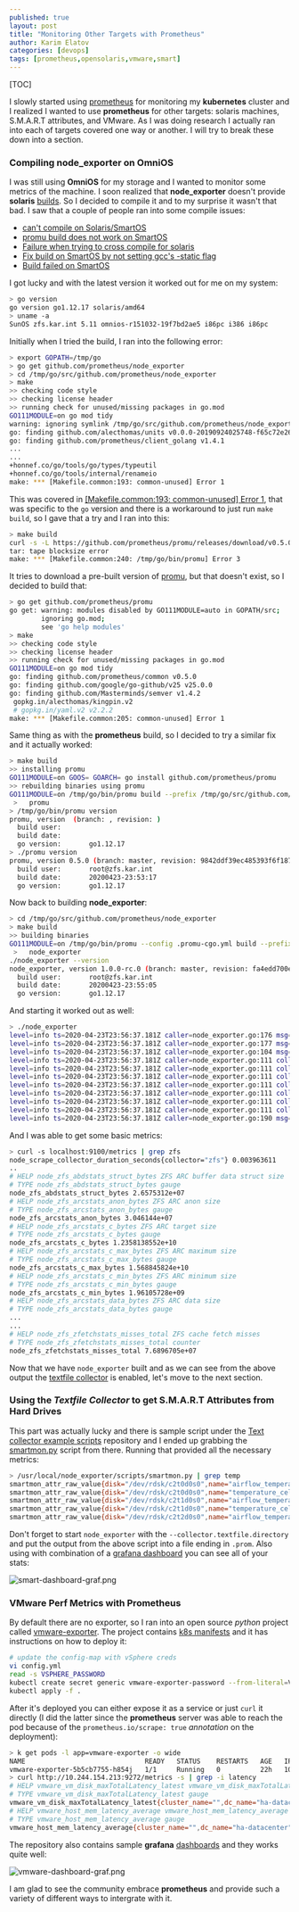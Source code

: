 ```yaml
---
published: true
layout: post
title: "Monitoring Other Targets with Prometheus"
author: Karim Elatov
categories: [devops]
tags: [prometheus,opensolaris,vmware,smart]
---
```


[TOC]

I slowly started using [prometheus](https://prometheus.io/) for monitoring my **kubernetes** cluster and I realized I wanted to use **prometheus** for other targets: solaris machines, S.M.A.R.T attributes, and VMware. As I was doing research I actually ran into each of targets covered one way or another. I will try to break these down into a section.

### Compiling node_exporter on OmniOS
I was still using **OmniOS** for my storage and I wanted to monitor some metrics of the machine. I soon realized that **node_exporter** doesn't provide **solaris** [builds](https://groups.google.com/d/msg/prometheus-users/PWt8MVaaXf0/t40yZB2LAgAJ). So I decided to compile it and to my surprise it wasn't that bad. I saw that a couple of people ran into some compile issues:

* [can't compile on Solaris/SmartOS](https://github.com/prometheus/node_exporter/issues/1477)
* [promu build does not work on SmartOS](https://github.com/prometheus/promu/issues/52)
* [Failure when trying to cross compile for solaris](https://github.com/prometheus/node_exporter/issues/596)
* [Fix build on SmartOS by not setting gcc's -static flag](https://github.com/prometheus/promu/pull/88)
* [Build failed on SmartOS](https://github.com/prometheus/node_exporter/issues/698)

I got lucky and with the latest version it worked out for me on my system:

```bash
> go version
go version go1.12.17 solaris/amd64
> uname -a
SunOS zfs.kar.int 5.11 omnios-r151032-19f7bd2ae5 i86pc i386 i86pc
```

Initially when I tried the build, I ran into the following error:

```bash
> export GOPATH=/tmp/go
> go get github.com/prometheus/node_exporter
> cd /tmp/go/src/github.com/prometheus/node_exporter
> make
>> checking code style
>> checking license header
>> running check for unused/missing packages in go.mod
GO111MODULE=on go mod tidy
warning: ignoring symlink /tmp/go/src/github.com/prometheus/node_exporter/collector/fixtures/proc/self
go: finding github.com/alecthomas/units v0.0.0-20190924025748-f65c72e2690d
go: finding github.com/prometheus/client_golang v1.4.1
...
...
+honnef.co/go/tools/go/types/typeutil
+honnef.co/go/tools/internal/renameio
make: *** [Makefile.common:193: common-unused] Error 1
```

This was covered in [[Makefile.common:193: common-unused] Error 1](https://github.com/prometheus/node_exporter/issues/1492), that was specific to the `go` version and there is a workaround to just run `make build`, so I gave that a try and I ran into this:

```bash
> make build
curl -s -L https://github.com/prometheus/promu/releases/download/v0.5.0/promu-0.5.0.solaris-amd64.tar.gz | tar -xvzf - -C /tmp/tmp.p3aqCn
tar: tape blocksize error
make: *** [Makefile.common:240: /tmp/go/bin/promu] Error 3
```

It tries to download a pre-built version of [promu](https://github.com/prometheus/promu), but that doesn't exist, so I decided to build that:

```bash
> go get github.com/prometheus/promu           
go get: warning: modules disabled by GO111MODULE=auto in GOPATH/src;
        ignoring go.mod;
        see 'go help modules'
> make
>> checking code style
>> checking license header
>> running check for unused/missing packages in go.mod
GO111MODULE=on go mod tidy
go: finding github.com/prometheus/common v0.5.0
go: finding github.com/google/go-github/v25 v25.0.0
go: finding github.com/Masterminds/semver v1.4.2
 gopkg.in/alecthomas/kingpin.v2
 # gopkg.in/yaml.v2 v2.2.2
make: *** [Makefile.common:205: common-unused] Error 1
```

Same thing as with the **prometheus** build,  so I decided to try a similar fix and it actually worked:

```bash
> make build
>> installing promu
GO111MODULE=on GOOS= GOARCH= go install github.com/prometheus/promu
>> rebuilding binaries using promu
GO111MODULE=on /tmp/go/bin/promu build --prefix /tmp/go/src/github.com/prometheus/promu
 >   promu
> /tmp/go/bin/promu version
promu, version  (branch: , revision: )
  build user:       
  build date:       
  go version:       go1.12.17
> ./promu version
promu, version 0.5.0 (branch: master, revision: 9842ddf39ec485393f6f18707ecc9b4d0e2defb1)
  build user:       root@zfs.kar.int
  build date:       20200423-23:53:17
  go version:       go1.12.17
```

Now back to building **node_exporter**:

```bash
> cd /tmp/go/src/github.com/prometheus/node_exporter
> make build
>> building binaries
GO111MODULE=on /tmp/go/bin/promu --config .promu-cgo.yml build --prefix /tmp/go/src/github.com/prometheus/node_exporter 
 >   node_exporter
./node_exporter --version
node_exporter, version 1.0.0-rc.0 (branch: master, revision: fa4edd700ebc1b3614bcd953c215d3f2ab2e0b35)
  build user:       root@zfs.kar.int
  build date:       20200423-23:55:05
  go version:       go1.12.17
```

And starting it worked out as well:

```bash
> ./node_exporter 
level=info ts=2020-04-23T23:56:37.181Z caller=node_exporter.go:176 msg="Starting node_exporter" version="(version=1.0.0-rc.0, branch=master, revision=fa4edd700ebc1b3614bcd953c215d3f2ab2e0b35)"
level=info ts=2020-04-23T23:56:37.181Z caller=node_exporter.go:177 msg="Build context" build_context="(go=go1.12.17, user=root@zfs.kar.int, date=20200423-23:55:05)"
level=info ts=2020-04-23T23:56:37.181Z caller=node_exporter.go:104 msg="Enabled collectors"
level=info ts=2020-04-23T23:56:37.181Z caller=node_exporter.go:111 collector=boottime
level=info ts=2020-04-23T23:56:37.181Z caller=node_exporter.go:111 collector=cpu
level=info ts=2020-04-23T23:56:37.181Z caller=node_exporter.go:111 collector=cpufreq
level=info ts=2020-04-23T23:56:37.181Z caller=node_exporter.go:111 collector=loadavg
level=info ts=2020-04-23T23:56:37.181Z caller=node_exporter.go:111 collector=textfile
level=info ts=2020-04-23T23:56:37.181Z caller=node_exporter.go:111 collector=time
level=info ts=2020-04-23T23:56:37.181Z caller=node_exporter.go:111 collector=zfs
level=info ts=2020-04-23T23:56:37.181Z caller=node_exporter.go:190 msg="Listening on" address=:9100
```

And I was able to get some basic metrics:

```bash
> curl -s localhost:9100/metrics | grep zfs
node_scrape_collector_duration_seconds{collector="zfs"} 0.003963611
..
# HELP node_zfs_abdstats_struct_bytes ZFS ARC buffer data struct size
# TYPE node_zfs_abdstats_struct_bytes gauge
node_zfs_abdstats_struct_bytes 2.6575312e+07
# HELP node_zfs_arcstats_anon_bytes ZFS ARC anon size
# TYPE node_zfs_arcstats_anon_bytes gauge
node_zfs_arcstats_anon_bytes 3.046144e+07
# HELP node_zfs_arcstats_c_bytes ZFS ARC target size
# TYPE node_zfs_arcstats_c_bytes gauge
node_zfs_arcstats_c_bytes 1.2358138552e+10
# HELP node_zfs_arcstats_c_max_bytes ZFS ARC maximum size
# TYPE node_zfs_arcstats_c_max_bytes gauge
node_zfs_arcstats_c_max_bytes 1.568845824e+10
# HELP node_zfs_arcstats_c_min_bytes ZFS ARC minimum size
# TYPE node_zfs_arcstats_c_min_bytes gauge
node_zfs_arcstats_c_min_bytes 1.96105728e+09
# HELP node_zfs_arcstats_data_bytes ZFS ARC data size
# TYPE node_zfs_arcstats_data_bytes gauge
...
...
# HELP node_zfs_zfetchstats_misses_total ZFS cache fetch misses
# TYPE node_zfs_zfetchstats_misses_total counter
node_zfs_zfetchstats_misses_total 7.6896705e+07
```

Now that we have `node_exporter` built and as we can see from the above output the [textfile collector](https://github.com/prometheus/node_exporter#textfile-collector) is enabled, let's move to the next section.

### Using the *Textfile Collector* to get S.M.A.R.T Attributes from Hard Drives
This  part was actually lucky and there is sample script under the [Text collector example scripts](https://github.com/prometheus-community/node-exporter-textfile-collector-scripts) repository and I ended up grabbing the [smartmon.py](https://github.com/prometheus-community/node-exporter-textfile-collector-scripts/blob/master/smartmon.py) script from there. Running that provided all the necessary metrics:

```bash
> /usr/local/node_exporter/scripts/smartmon.py | grep temp
smartmon_attr_raw_value{disk="/dev/rdsk/c2t0d0s0",name="airflow_temperature_cel"} 46
smartmon_attr_raw_value{disk="/dev/rdsk/c2t0d0s0",name="temperature_celsius"} 46
smartmon_attr_raw_value{disk="/dev/rdsk/c2t1d0s0",name="airflow_temperature_cel"} 43
smartmon_attr_raw_value{disk="/dev/rdsk/c2t1d0s0",name="temperature_celsius"} 43
smartmon_attr_raw_value{disk="/dev/rdsk/c2t2d0s0",name="airflow_temperature_cel"} 43
```

Don't forget to start `node_exporter` with the `--collector.textfile.directory` and put the output from the above script into a file ending in `.prom`. Also using with combination of a [grafana dashboard](https://grafana.com/grafana/dashboards/10530) you can see all of your stats:

![smart-dashboard-graf.png](https://storage.googleapis.com/grand-drive-196322.appspot.com/blog_pics/prometheus-custom-targets/smart-dashboard-graf.png)

### VMware Perf Metrics with Prometheus
By default there are no exporter, so I ran into an open source *python* project called [vmware-exporter](https://github.com/pryorda/vmware_exporter). The project contains [k8s manifests](https://github.com/pryorda/vmware_exporter/tree/master/kubernetes) and it has instructions on how to deploy it:

```bash
# update the config-map with vSphere creds
vi config.yml
read -s VSPHERE_PASSWORD
kubectl create secret generic vmware-exporter-password --from-literal=VSPHERE_PASSWORD=$VSPHERE_PASSWORD
kubectl apply -f . 
```

After it's deployed you can either expose it as a service or just `curl` it directly (I did the latter since the **prometheus** server was able to reach the pod because of the `prometheus.io/scrape: true` *annotation* on the deployment):

```bash
> k get pods -l app=vmware-exporter -o wide
NAME                              READY   STATUS    RESTARTS   AGE   IP               NODE   NOMINATED NODE   READINESS GATES
vmware-exporter-5b5cb7755-h854j   1/1     Running   0          22h   10.244.154.213   kub2   <none>           <none>
> curl http://10.244.154.213:9272/metrics -s | grep -i latency
# HELP vmware_vm_disk_maxTotalLatency_latest vmware_vm_disk_maxTotalLatency_latest
# TYPE vmware_vm_disk_maxTotalLatency_latest gauge
vmware_vm_disk_maxTotalLatency_latest{cluster_name="",dc_name="ha-datacenter",host_name="hp",vm_name="vm1"} 0.0
# HELP vmware_host_mem_latency_average vmware_host_mem_latency_average
# TYPE vmware_host_mem_latency_average gauge
vmware_host_mem_latency_average{cluster_name="",dc_name="ha-datacenter",host_name="hp"} 0.0
```

The repository also contains sample **grafana** [dashboards](https://github.com/pryorda/vmware_exporter/tree/master/dashboards) and they works quite well:

![vmware-dashboard-graf.png](https://storage.googleapis.com/grand-drive-196322.appspot.com/blog_pics/prometheus-custom-targets/vmware-dashboard-graf.png)

I am glad to see the community embrace **prometheus** and provide such a variety of different ways to intergrate with it.

